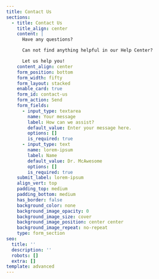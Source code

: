 ```yaml
---
title: Contact Us
sections:
  - title: Contact Us
    title_align: center
    content: |
      Have any questions? 

      Can not find anything helpful in our Help Center?

      Let us help you!
    content_align: center
    form_position: bottom
    form_width: fifty
    form_layout: stacked
    enable_card: true
    form_id: contact-us
    form_action: Send
    form_fields:
      - input_type: textarea
        name: Your message
        label: How can we assist?
        default_value: Enter your message here.
        options: []
        is_required: true
      - input_type: text
        name: lorem-ipsum
        label: Name
        default_value: Dr. McAwesome
        options: []
        is_required: true
    submit_label: lorem-ipsum
    align_vert: top
    padding_top: medium
    padding_bottom: medium
    has_border: false
    background_color: none
    background_image_opacity: 0
    background_image_size: cover
    background_image_position: center center
    background_image_repeat: no-repeat
    type: form_section
seo:
  title: ''
  description: ''
  robots: []
  extra: []
template: advanced
---
```

